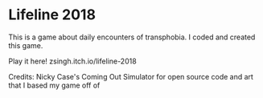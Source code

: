 # Lifeline 2018

This is a game about daily encounters of transphobia. I coded and created this game.

Play it here!
zsingh.itch.io/lifeline-2018

Credits:
Nicky Case's Coming Out Simulator for open source code and art that I based my game off of
